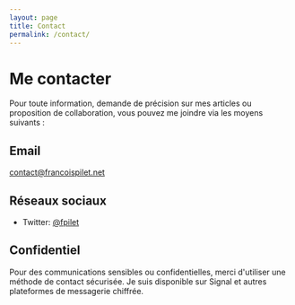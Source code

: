 ```yaml
---
layout: page
title: Contact
permalink: /contact/
---
```


# Me contacter

Pour toute information, demande de précision sur mes articles ou proposition de collaboration, vous pouvez me joindre via les moyens suivants :

## Email

[contact@francoispilet.net](mailto:contact@francoispilet.net)

## Réseaux sociaux

- Twitter: [@fpilet](https://twitter.com/fpilet)

## Confidentiel

Pour des communications sensibles ou confidentielles, merci d'utiliser une méthode de contact sécurisée. Je suis disponible sur Signal et autres plateformes de messagerie chiffrée.
